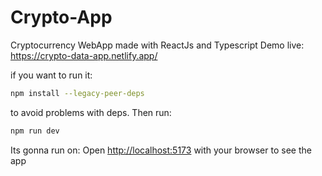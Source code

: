 # Crypto-App
Cryptocurrency WebApp made with ReactJs and Typescript
Demo live: https://crypto-data-app.netlify.app/

if you want to run it:
```bash
npm install --legacy-peer-deps
```
to avoid problems with deps.
Then run:
```bash
npm run dev
```
Its gonna run on:
Open [http://localhost:5173](http://localhost:5173) with your browser to see the app
